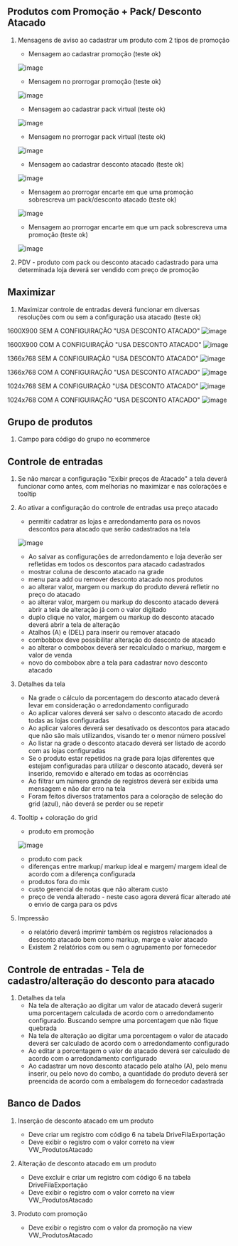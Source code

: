 ## Produtos com Promoção + Pack/ Desconto Atacado

1. Mensagens de aviso ao cadastrar um produto com 2 tipos de promoção
    * Mensagem ao cadastrar promoção (teste ok)
   
   ![image](https://user-images.githubusercontent.com/80394522/126570266-81f09b1a-a046-44db-b0c7-dc1b7c72700a.png)
   
    * Mensagem no prorrogar promoção (teste ok)

   ![image](https://user-images.githubusercontent.com/80394522/126570848-d1619472-9d21-4b21-83c4-7e16b05ab02f.png)

    * Mensagem ao cadastrar pack virtual (teste ok)

   ![image](https://user-images.githubusercontent.com/80394522/126572067-ef8e1ca9-9b7a-4e5d-ab5b-9b6e3ee7a6ec.png)

    * Mensagem no prorrogar pack virtual (teste ok)

   ![image](https://user-images.githubusercontent.com/80394522/126576420-c2b48e25-6e53-4ba7-9886-805f4c3e6f6b.png)   

    * Mensagem ao cadastrar desconto atacado (teste ok)

   ![image](https://user-images.githubusercontent.com/80394522/126576580-016d64c9-0bec-449d-9634-5b4915fe1294.png)

    * Mensagem ao prorrogar encarte em que uma promoção sobrescreva um pack/desconto atacado (teste ok)
    
   ![image](https://user-images.githubusercontent.com/80394522/126577627-99768c43-3ca5-4cc8-b2cc-ebb3733bdb03.png)


    * Mensagem ao prorrogar encarte em que um pack sobrescreva uma promoção (teste ok)

    ![image](https://user-images.githubusercontent.com/80394522/126576977-c9752870-0b9d-4821-9a12-c2bce5b646d6.png)


1. PDV - produto com pack ou desconto atacado cadastrado para uma determinada loja deverá ser vendido com preço de promoção

## Maximizar

1. Maximizar controle de entradas deverá funcionar em diversas resoluções com ou sem a configuração usa atacado  (teste ok)

1600X900 SEM A CONFIGUIRAÇÃO "USA DESCONTO ATACADO"
![image](https://user-images.githubusercontent.com/80394522/126577922-379fe4b3-e374-42e9-9fc6-46a1e2882885.png)

1600X900 COM A CONFIGUIRAÇÃO "USA DESCONTO ATACADO"
![image](https://user-images.githubusercontent.com/80394522/126577960-bbf7cfd9-5c3a-4029-b77b-cc7718696c64.png)

1366x768 SEM A CONFIGUIRAÇÃO "USA DESCONTO ATACADO"
![image](https://user-images.githubusercontent.com/80394522/126578087-478fc2c2-5e87-4f8a-aff2-193f19dee031.png)

1366x768 COM A CONFIGUIRAÇÃO "USA DESCONTO ATACADO"
![image](https://user-images.githubusercontent.com/80394522/126578069-64f55c14-8e8a-4399-bb71-83c2dc0af357.png)

1024x768 SEM A CONFIGUIRAÇÃO "USA DESCONTO ATACADO"
![image](https://user-images.githubusercontent.com/80394522/126578170-aa3e3d8a-93a4-4d86-b506-c8213a69e138.png)

1024x768 COM A CONFIGUIRAÇÃO "USA DESCONTO ATACADO"
![image](https://user-images.githubusercontent.com/80394522/126578192-ba78123f-4b59-499b-8cc5-3733f6784d1e.png)


## Grupo de produtos

1. Campo para código do grupo no ecommerce

## Controle de entradas

1. Se não marcar a configuração "Exibir preços de Atacado" a tela deverá funcionar como antes, com melhorias no maximizar e nas colorações e tooltip

1. Ao ativar a configuração do controle de entradas usa preço atacado 
    * permitir cadatrar as lojas e arredondamento para os novos descontos para atacado que serão cadastrados na tela

   ![image](https://user-images.githubusercontent.com/80394522/126688657-73e08363-35cc-4b97-b09f-c4000189f875.png)


    * Ao salvar as configurações de arredondamento e loja deverão ser refletidas em todos os descontos para atacado cadastrados
    * mostrar coluna de desconto atacado na grade
    * menu para add ou remover desconto atacado nos produtos 
    * ao alterar valor, margem ou markup do produto deverá refletir no preço do atacado
    * ao alterar valor, margem ou markup do desconto atacado deverá abrir a tela de alteração já com o valor digitado
    * duplo clique no valor, margem ou markup do desconto atacado deverá abrir a tela de alteração
    * Atalhos (A) e (DEL) para inserir ou remover atacado
    * combobbox deve possibilitar alteração do desconto de atacado
    * ao alterar o combobox deverá ser recalculado o markup, margem e valor de venda 
    * novo do combobox abre a tela para cadastrar novo desconto atacado

1. Detalhes da tela
    * Na grade o cálculo da porcentagem do desconto atacado deverá levar em consideração o arredondamento configurado
    * Ao aplicar valores deverá ser salvo o desconto atacado de acordo todas as lojas configuradas
    * Ao aplicar valores deverá ser desativado os descontos para atacado que não são mais utilizandos, visando ter o menor número possível
    * Ao listar na grade o desconto atacado deverá ser listado de acordo com as lojas configuradas
    * Se o produto estar repetidos na grade para lojas diferentes que estejam configuradas para utilizar o desconto atacado, deverá ser 
    inserido, removido e alterado em todas as ocorrências
    * Ao filtrar um número grande de registros deverá ser exibida uma mensagem e não dar erro na tela
    * Foram feitos diversos tratamentos para a coloração de seleção do grid (azul), não deverá se perder ou se repetir

1. Tooltip + coloração do grid
    * produto em promoção

   ![image](https://user-images.githubusercontent.com/80394522/126570751-4b63127d-4b66-46df-9f84-d67a6751457c.png)

    * produto com pack
    * diferenças entre markup/ markup ideal e margem/ margem ideal de acordo com a diferença configurada 
    * produtos fora do mix 
    * custo gerencial de notas que não alteram custo
    * preço de venda alterado - neste caso agora deverá ficar alterado até o envio de carga para os pdvs

1. Impressão
    * o relatório deverá imprimir também os registros relacionados a desconto atacado bem como markup, marge e valor atacado
    * Existem 2 relatórios com ou sem o agrupamento por fornecedor
    
## Controle de entradas - Tela de cadastro/alteração do desconto para atacado

1. Detalhes da tela
    * Na tela de alteração ao digitar um valor de atacado deverá sugerir uma porcentagem calculada de acordo com o arredondamento configurado. 
    Buscando sempre uma porcentagem que não fique quebrada
    * Na tela de alteração ao digitar uma porcentagem o valor de atacado deverá ser calculado de acordo com o arredondamento configurado
    * Ao editar a porcentagem o valor de atacado deverá ser calculado de acordo com o arredondamento configurado    
    * Ao cadastrar um novo desconto atacado pelo atalho (A), pelo menu inserir, ou pelo novo do combo, a quantidade do produto deverá ser preencida de acordo com a embalagem do fornecedor cadastrada


## Banco de Dados 

1. Inserção de desconto atacado em um produto
   * Deve criar um registro com código 6 na tabela DriveFilaExportação
   * Deve exibir o registro com o valor correto na view VW_ProdutosAtacado

1. Alteração de desconto atacado em um produto
   * Deve excluir e criar um registro com código 6 na tabela DriveFilaExportação
   * Deve exibir o registro com o valor correto na view VW_ProdutosAtacado

1. Produto com promoção
   * Deve exibir o registro com o valor da promoção na view VW_ProdutosAtacado
